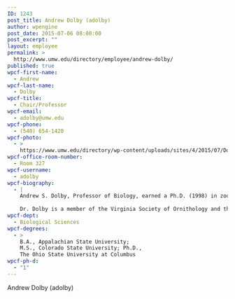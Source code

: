 ```yaml
---
ID: 1243
post_title: Andrew Dolby (adolby)
author: wpengine
post_date: 2015-07-06 08:00:00
post_excerpt: ""
layout: employee
permalink: >
  http://www.umw.edu/directory/employee/andrew-dolby/
published: true
wpcf-first-name:
  - Andrew
wpcf-last-name:
  - Dolby
wpcf-title:
  - Chair/Professor
wpcf-email:
  - adolby@umw.edu
wpcf-phone:
  - (540) 654-1420
wpcf-photo:
  - >
    https://www.umw.edu/directory/wp-content/uploads/sites/4/2015/07/Dolby-Andrew09.jpg
wpcf-office-room-number:
  - Room 327
wpcf-username:
  - adolby
wpcf-biography:
  - |
    Andrew S. Dolby, Professor of Biology, earned a Ph.D. (1998) in zoology from The Ohio State University, after earning an M.S. (1993) in zoology from Colorado State University and a B.A. in biology (1990) from Appalachian State University. His publications include articles in Behavioral Ecology, The Auk, The Condor, Animal Behavior and Journal of Field Ornithology. Dr. Dolby’s research focuses on avian behavior and physiological ecology. In 2010, Dr. Dolby and Deborah O’Dell, associate professor of biology, were awarded a research grant by the Virginia Society of Ornithology for their joint project “Enzyme Immunoassay quantification of Heat Shock Protein 60” and its application to avian conservation biology. He has presented his research at conferences including a recent joint meeting of the Association of Field Ornithologists, the Wilson Ornithological Society and the Cooper Ornithological Society.
    
    Dr. Dolby is a member of the Virginia Society of Ornithology and the American Ornithologists’ Union. He also currently serves as the president for the Virginia Society of Ornithology.
wpcf-dept:
  - Biological Sciences
wpcf-degrees:
  - >
    B.A., Appalachian State University;
    M.S., Colorado State University; Ph.D.,
    The Ohio State University at Columbus
wpcf-ph-d:
  - "1"
---
```

Andrew Dolby (adolby)